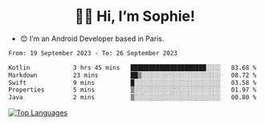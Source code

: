 <h1 align="center"> 👋🏽 Hi, I’m Sophie! </h1>  

- 😊 I’m an Android Developer based in Paris.

<!--START_SECTION:waka-->

```txt
From: 19 September 2023 - To: 26 September 2023

Kotlin            3 hrs 45 mins   █████████████████████░░░░   83.68 %
Markdown          23 mins         ██▒░░░░░░░░░░░░░░░░░░░░░░   08.72 %
Swift             9 mins          █░░░░░░░░░░░░░░░░░░░░░░░░   03.58 %
Properties        5 mins          ▒░░░░░░░░░░░░░░░░░░░░░░░░   01.97 %
Java              2 mins          ▒░░░░░░░░░░░░░░░░░░░░░░░░   00.80 %
```

<!--END_SECTION:waka-->

<!-- [![My GitHub stats](https://github-readme-stats.vercel.app/api?username=sophicapri&show_icons=true&theme=buefy)](https://github.com/anuraghazra/github-readme-stats) -->

[![Top Languages](https://github-readme-stats.vercel.app/api/top-langs/?username=sophicapri&langs_count=2&layout=compact)](https://github.com/anuraghazra/github-readme-stats) 

<!-- ![](https://github-readme-streak-stats.herokuapp.com/?user=sophicapri) -->
